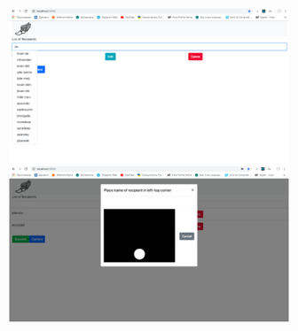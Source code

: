 ![alt text](https://github.com/DaniEzzeddine/Hermez/blob/master/screenshots/main.png)
![alt text](https://github.com/DaniEzzeddine/Hermez/blob/master/screenshots/camera.png)
